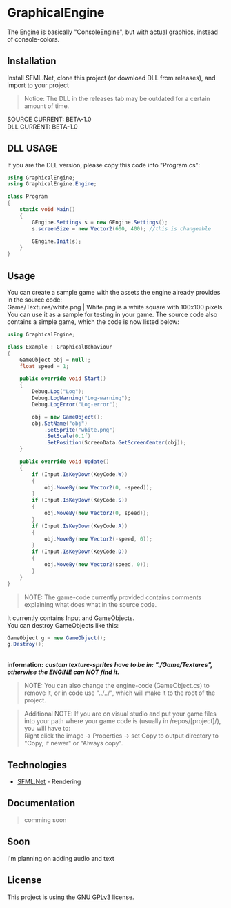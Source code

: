 # GraphicalEngine

The Engine is basically "ConsoleEngine", but with actual graphics, instead of console-colors.

## Installation

Install SFML.Net, clone this project (or download DLL from releases), and import to your project
> Notice: The DLL in the releases tab may be outdated for a certain amount of time.

SOURCE CURRENT: BETA-1.0<br>
DLL    CURRENT: BETA-1.0

## DLL USAGE
If you are the DLL version, please copy this code into "Program.cs":
```cs
using GraphicalEngine;
using GraphicalEngine.Engine;

class Program
{
    static void Main()
    {
        GEngine.Settings s = new GEngine.Settings();
        s.screenSize = new Vector2(600, 400); //this is changeable

        GEngine.Init(s);
    }
}
```

## Usage

You can create a sample game with the assets the engine already provides in the source code:
<br>Game/Textures/white.png | White.png is a white square with 100x100 pixels.
<br>You can use it as a sample for testing in your game. The source code also contains a simple game, which the code is now listed below:

```cs
using GraphicalEngine;

class Example : GraphicalBehaviour
{
    GameObject obj = null!;
    float speed = 1;

    public override void Start()
    {
        Debug.Log("Log");
        Debug.LogWarning("Log-warning");
        Debug.LogError("Log-error");

        obj = new GameObject();
        obj.SetName("obj")
            .SetSprite("white.png")
            .SetScale(0.1f)
            .SetPosition(ScreenData.GetScreenCenter(obj));
    }

    public override void Update()
    {
        if (Input.IsKeyDown(KeyCode.W))
        {
            obj.MoveBy(new Vector2(0, -speed));
        }
        if (Input.IsKeyDown(KeyCode.S))
        {
            obj.MoveBy(new Vector2(0, speed));
        }
        if (Input.IsKeyDown(KeyCode.A))
        {
            obj.MoveBy(new Vector2(-speed, 0));
        }
        if (Input.IsKeyDown(KeyCode.D))
        {
            obj.MoveBy(new Vector2(speed, 0));
        }
    }
}
```
> NOTE: The game-code currently provided contains comments explaining what does what in the source code.

It currently contains Input and GameObjects.
<br>You can destroy GameObjects like this:
```cs
GameObject g = new GameObject();
g.Destroy();
```
<br>**information:** ***custom texture-sprites have to be in: "./Game/Textures", otherwise the ENGINE can NOT find it.***

>NOTE: You can also change the engine-code (GameObject.cs) to remove it, or in code use "../../", which will make it to the root of the project.

>Additional NOTE: If you are on visual studio and put your game files into your path where your game code is (usually in /repos/[project]/), you will have to:
<br>Right click the image -> Properties -> set Copy to output directory to "Copy, if newer" or "Always copy".

## Technologies

- [SFML.Net](https://www.nuget.org/packages/SFML.Net) - Rendering

## Documentation

> comming soon

## Soon

I'm planning on adding audio and text

## License
This project is using the [GNU GPLv3](https://choosealicense.com/licenses/gpl-3.0/) license.
